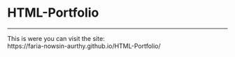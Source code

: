 # HTML-Portfolio
<hr/>
This is were you can visit the site: <br/>
https://faria-nowsin-aurthy.github.io/HTML-Portfolio/
